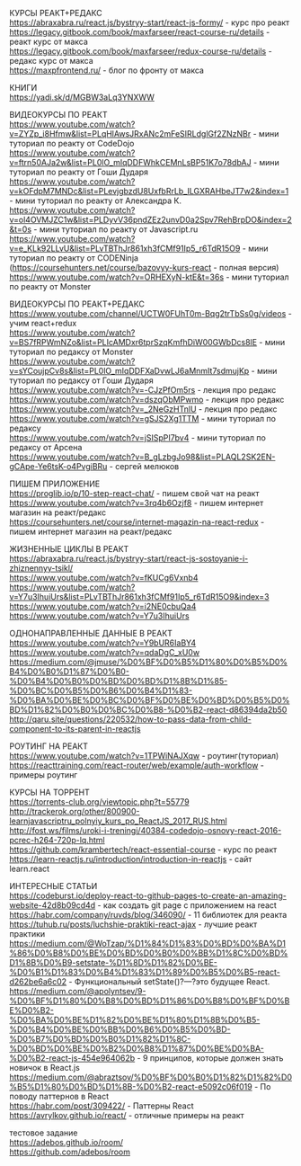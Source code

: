 КУРСЫ РЕАКТ+РЕДАКС</br>
https://abraxabra.ru/react.js/bystryy-start/react-js-formy/ - курс про реакт</br>
https://legacy.gitbook.com/book/maxfarseer/react-course-ru/details - реакт курс от макса</br>
https://legacy.gitbook.com/book/maxfarseer/redux-course-ru/details - редакс курс от макса</br>
https://maxpfrontend.ru/ - блог по фронту от макса</br>

КНИГИ</br>
https://yadi.sk/d/MGBW3aLq3YNXWW</br>


ВИДЕОКУРСЫ ПО РЕАКТ</br>
https://www.youtube.com/watch?v=ZYZp_i8Hfmw&list=PLqHlAwsJRxANc2mFeSIRLdglGf2ZNzNBr - мини туториал по реакту от CodeDojo</br>
https://www.youtube.com/watch?v=ftrn50AJa2w&list=PL0lO_mIqDDFWhkCEMnLsBP51K7o78dbAJ - мини туториал по реакту от Гоши Дударя</br>
https://www.youtube.com/watch?v=kOFdpM7MNDc&list=PLevjgbzdU8UxfbRrLb_ILGXRAHbeJT7w2&index=1 - мини туториал по реакту от Александра К.</br>
https://www.youtube.com/watch?v=ol4OVMJZC1w&list=PLDyvV36pndZEz2unvD0a2Spv7RehBrpDO&index=2&t=0s - мини туториал по реакту от Javascript.ru</br>
https://www.youtube.com/watch?v=e_KLk92LLvU&list=PLvTBThJr861xh3fCMf91Ip5_r6TdR15O9 - мини туториал по реакту от CODENinja (https://coursehunters.net/course/bazovyy-kurs-react - полная версия)</br>
https://www.youtube.com/watch?v=ORHEXyN-ktE&t=36s - мини туториал по реакту от Monster</br>


ВИДЕОКУРСЫ ПО РЕАКТ+РЕДАКС</br>
https://www.youtube.com/channel/UCTW0FUhT0m-Bqg2trTbSs0g/videos - учим react+redux</br>
https://www.youtube.com/watch?v=BS7fRPWmNZo&list=PLIcAMDxr6tprSzqKmfhDiW00GWbDcs8lE - мини туториал по редаксу от Monster</br>
https://www.youtube.com/watch?v=sYCoujpCv8s&list=PL0lO_mIqDDFXaDvwLJ6aMnmIt7sdmujKp - мини туториал по редаксу от Гоши Дударя</br>
https://www.youtube.com/watch?v=-CJzPfOm5rs - лекция про редакс</br>
https://www.youtube.com/watch?v=dszqObMPwmo - лекция про редакс</br>
https://www.youtube.com/watch?v=_2NeGzHTnlU - лекция про редакс</br>
https://www.youtube.com/watch?v=gSJS2Xg1TTM - мини туториал по редаксу</br>
https://www.youtube.com/watch?v=jSISpPI7bv4 - мини туториал по редаксу от Арсена</br>
https://www.youtube.com/watch?v=B_gLzbgJo98&list=PLAQL2SK2EN-gCApe-Ye6tsK-o4PvgiBRu - сергей мелюков</br>


ПИШЕМ ПРИЛОЖЕНИЕ</br>
https://proglib.io/p/10-step-react-chat/ - пишем свой чат на реакт</br>
https://www.youtube.com/watch?v=3rq4b6Ozjf8 - пишем интернет магазин на реакт/редакс</br>
https://coursehunters.net/course/internet-magazin-na-react-redux - пишем интернет магазин на реакт/редакс</br>


ЖИЗНЕННЫЕ ЦИКЛЫ В РЕАКТ</br>
https://abraxabra.ru/react.js/bystryy-start/react-js-sostoyanie-i-zhiznennyy-tsikl/</br>
https://www.youtube.com/watch?v=fKUCg6Vxnb4</br>
https://www.youtube.com/watch?v=Y7u3IhuiUrs&list=PLvTBThJr861xh3fCMf91Ip5_r6TdR15O9&index=3</br>
https://www.youtube.com/watch?v=i2NE0cbuQa4</br>
https://www.youtube.com/watch?v=Y7u3IhuiUrs</br>


ОДНОНАПРАВЛЕННЫЕ ДАННЫЕ В РЕАКТ</br>
https://www.youtube.com/watch?v=Y9bUR6IaBY4</br>
https://www.youtube.com/watch?v=qdaDgC_xU0w</br>
https://medium.com/@jmuse/%D0%BF%D0%B5%D1%80%D0%B5%D0%B4%D0%B0%D1%87%D0%B0-%D0%B4%D0%B0%D0%BD%D0%BD%D1%8B%D1%85-%D0%BC%D0%B5%D0%B6%D0%B4%D1%83-%D0%BA%D0%BE%D0%BC%D0%BF%D0%BE%D0%BD%D0%B5%D0%BD%D1%82%D0%B0%D0%BC%D0%B8-%D0%B2-react-d86394da2b50</br>
http://qaru.site/questions/220532/how-to-pass-data-from-child-component-to-its-parent-in-reactjs </br>


РОУТИНГ НА РЕАКТ</br>
https://www.youtube.com/watch?v=1TPWiNAJXqw - роутинг(туториал)</br>
https://reacttraining.com/react-router/web/example/auth-workflow - примеры роутинг</br>


КУРСЫ НА ТОРРЕНТ</br>
https://torrents-club.org/viewtopic.php?t=55779</br>
http://trackerok.org/other/800900-learnjavascriptru_polnyiy_kurs_po_ReactJS_2017_RUS.html</br>
http://fost.ws/films/uroki-i-treningi/40384-codedojo-osnovy-react-2016-pcrec-h264-720p-lq.html</br>
https://github.com/krambertech/react-essential-course - курс по реакт</br>
https://learn-reactjs.ru/introduction/introduction-in-reactjs - сайт learn.react</br>


ИНТЕРЕСНЫЕ СТАТЬИ</br>
https://codeburst.io/deploy-react-to-github-pages-to-create-an-amazing-website-42d8b09cd4d - как создать git page с приложением на react</br>
https://habr.com/company/ruvds/blog/346090/ - 11 библиотек для реакта</br>
https://tuhub.ru/posts/luchshie-praktiki-react-ajax - лучшие реакт практики</br>
https://medium.com/@WoTzap/%D1%84%D1%83%D0%BD%D0%BA%D1%86%D0%B8%D0%BE%D0%BD%D0%B0%D0%BB%D1%8C%D0%BD%D1%8B%D0%B9-setstate-%D1%8D%D1%82%D0%BE-%D0%B1%D1%83%D0%B4%D1%83%D1%89%D0%B5%D0%B5-react-d262be6a6c02 - Функциональный setState()?—?это будущее React.</br>
https://medium.com/@apolyntsev/9-%D0%BF%D1%80%D0%B8%D0%BD%D1%86%D0%B8%D0%BF%D0%BE%D0%B2-%D0%BA%D0%BE%D1%82%D0%BE%D1%80%D1%8B%D0%B5-%D0%B4%D0%BE%D0%BB%D0%B6%D0%B5%D0%BD-%D0%B7%D0%BD%D0%B0%D1%82%D1%8C-%D0%BD%D0%BE%D0%B2%D0%B8%D1%87%D0%BE%D0%BA-%D0%B2-react-js-454e964062b - 9 принципов, которые должен знать новичок в React.js</br>
https://medium.com/@abraztsov/%D0%BF%D0%B0%D1%82%D1%82%D0%B5%D1%80%D0%BD%D1%8B-%D0%B2-react-e5092c06f019 - По поводу паттернов в React</br>
https://habr.com/post/309422/ - Паттерны React</br>
https://avrylkov.github.io/react/ - отличные примеры на реакт</br>

тестовое задание</br>
https://adebos.github.io/room/</br>
https://github.com/adebos/room</br>
